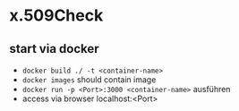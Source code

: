 # x.509Check


## start via docker
- <code>docker build ./ -t \<container-name\></code>
- <code>docker images</code> should contain image
- <code>docker run -p \<Port\>:3000 \<container-name\></code> ausführen
- access via browser localhost:\<Port\>
